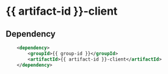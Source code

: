 # {{ artifact-id }}-client

## Dependency

```xml
    <dependency>
        <groupId>{{ group-id }}</groupId>
        <artifactId>{{ artifact-id }}-client</artifactId>
    </dependency>
```